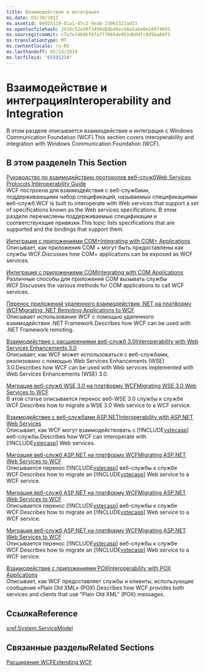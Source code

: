 ```yaml
---
title: Взаимодействие и интеграция
ms.date: 03/30/2017
ms.assetid: 0d925119-01a1-45c2-9ea0-23061323ad33
ms.openlocfilehash: 2410c52e99f3498d8dbd6ec66a5abe0e169f4b91
ms.sourcegitcommit: c7a7e1468bf0fa7f7065de951d60dfc8d5ba89f5
ms.translationtype: MT
ms.contentlocale: ru-RU
ms.lasthandoff: 05/14/2019
ms.locfileid: "65591224"
---
```

# <a name="interoperability-and-integration"></a><span data-ttu-id="71d7f-102">Взаимодействие и интеграция</span><span class="sxs-lookup"><span data-stu-id="71d7f-102">Interoperability and Integration</span></span>
<span data-ttu-id="71d7f-103">В этом разделе описывается взаимодействие и интеграция с Windows Communication Foundation (WCF).</span><span class="sxs-lookup"><span data-stu-id="71d7f-103">This section covers interoperability and integration with Windows Communication Foundation (WCF).</span></span>  
  
## <a name="in-this-section"></a><span data-ttu-id="71d7f-104">В этом разделе</span><span class="sxs-lookup"><span data-stu-id="71d7f-104">In This Section</span></span>  
 [<span data-ttu-id="71d7f-105">Руководство по взаимодействию протоколов веб-служб</span><span class="sxs-lookup"><span data-stu-id="71d7f-105">Web Services Protocols Interoperability Guide</span></span>](../../../../docs/framework/wcf/feature-details/web-services-protocols-interoperability-guide.md)  
 <span data-ttu-id="71d7f-106">WCF построена для взаимодействия с веб-службами, поддерживающими набор спецификаций, называемых спецификациями веб-служб.</span><span class="sxs-lookup"><span data-stu-id="71d7f-106">WCF is built to interoperate with Web services that support a set of specifications known as the Web services specifications.</span></span> <span data-ttu-id="71d7f-107">В этом разделе перечислены поддерживаемые спецификации и соответствующие привязки.</span><span class="sxs-lookup"><span data-stu-id="71d7f-107">This topic lists specifications that are supported and the bindings that support them.</span></span>  
  
 [<span data-ttu-id="71d7f-108">Интеграция с приложениями COM+</span><span class="sxs-lookup"><span data-stu-id="71d7f-108">Integrating with COM+ Applications</span></span>](../../../../docs/framework/wcf/feature-details/integrating-with-com-plus-applications.md)  
 <span data-ttu-id="71d7f-109">Описывает, как приложения COM + могут быть предоставлены как службы WCF.</span><span class="sxs-lookup"><span data-stu-id="71d7f-109">Discusses how COM+ applications can be exposed as WCF services.</span></span>  
  
 [<span data-ttu-id="71d7f-110">Интеграция с приложениями COM</span><span class="sxs-lookup"><span data-stu-id="71d7f-110">Integrating with COM Applications</span></span>](../../../../docs/framework/wcf/feature-details/integrating-with-com-applications.md)  
 <span data-ttu-id="71d7f-111">Различные способы для приложений COM вызывать службы WCF.</span><span class="sxs-lookup"><span data-stu-id="71d7f-111">Discusses the various methods for COM applications to call WCF services.</span></span>  
  
 [<span data-ttu-id="71d7f-112">Перенос приложений удаленного взаимодействия .NET на платформу WCF</span><span class="sxs-lookup"><span data-stu-id="71d7f-112">Migrating .NET Remoting Applications to WCF</span></span>](../../../../docs/framework/wcf/feature-details/migrating-net-remoting-applications-to-wcf.md)  
 <span data-ttu-id="71d7f-113">Описывает использование WCF с помощью удаленного взаимодействия .NET Framework.</span><span class="sxs-lookup"><span data-stu-id="71d7f-113">Describes how WCF can be used with .NET Framework remoting.</span></span>  
  
 [<span data-ttu-id="71d7f-114">Взаимодействие с расширениями веб-служб 3.0</span><span class="sxs-lookup"><span data-stu-id="71d7f-114">Interoperability with Web Services Enhancements 3.0</span></span>](../../../../docs/framework/wcf/feature-details/interoperability-with-web-services-enhancements-3-0.md)  
 <span data-ttu-id="71d7f-115">Описывает, как WCF может использоваться с веб-службами, реализовано с помощью Web Services Enhancements (WSE) 3.0.</span><span class="sxs-lookup"><span data-stu-id="71d7f-115">Describes how WCF can be used with Web services implemented with Web Services Enhancements (WSE) 3.0.</span></span>  
  
 [<span data-ttu-id="71d7f-116">Миграция веб-служб WSE 3.0 на платформу WCF</span><span class="sxs-lookup"><span data-stu-id="71d7f-116">Migrating WSE 3.0 Web Services to WCF</span></span>](../../../../docs/framework/wcf/feature-details/migrating-wse-3-0-web-services-to-wcf.md)  
 <span data-ttu-id="71d7f-117">В этой статье описывается перенос веб-WSE 3.0 службы к службе WCF.</span><span class="sxs-lookup"><span data-stu-id="71d7f-117">Describes how to migrate a WSE 3.0 Web service to a WCF service.</span></span>  
  
 [<span data-ttu-id="71d7f-118">Взаимодействие с веб-службами ASP.NET</span><span class="sxs-lookup"><span data-stu-id="71d7f-118">Interoperability with ASP.NET Web Services</span></span>](../../../../docs/framework/wcf/feature-details/interop-with-aspnet-web-services.md)  
 <span data-ttu-id="71d7f-119">Описывает, как WCF могут взаимодействовать с [!INCLUDE[vstecasp](../../../../includes/vstecasp-md.md)] веб-службы.</span><span class="sxs-lookup"><span data-stu-id="71d7f-119">Describes how WCF can interoperate with [!INCLUDE[vstecasp](../../../../includes/vstecasp-md.md)] Web services.</span></span>  
  
 [<span data-ttu-id="71d7f-120">Миграция веб-служб ASP.NET на платформу WCF</span><span class="sxs-lookup"><span data-stu-id="71d7f-120">Migrating ASP.NET Web Services to WCF</span></span>](../../../../docs/framework/wcf/feature-details/migrating-aspnet-web-services-to-wcf.md)  
 <span data-ttu-id="71d7f-121">Описывается перенос [!INCLUDE[vstecasp](../../../../includes/vstecasp-md.md)] веб-службы к службе WCF.</span><span class="sxs-lookup"><span data-stu-id="71d7f-121">Describes how to migrate an [!INCLUDE[vstecasp](../../../../includes/vstecasp-md.md)] Web service to a WCF service.</span></span>  
  
 [<span data-ttu-id="71d7f-122">Миграция веб-служб ASP.NET на платформу WCF</span><span class="sxs-lookup"><span data-stu-id="71d7f-122">Migrating ASP.NET Web Services to WCF</span></span>](../../../../docs/framework/wcf/feature-details/migrating-aspnet-web-services-to-wcf.md)  
 <span data-ttu-id="71d7f-123">Описывается перенос [!INCLUDE[vstecasp](../../../../includes/vstecasp-md.md)] веб-службы к службе WCF.</span><span class="sxs-lookup"><span data-stu-id="71d7f-123">Describes how to migrate an [!INCLUDE[vstecasp](../../../../includes/vstecasp-md.md)] Web service to a WCF service.</span></span>  
  
 [<span data-ttu-id="71d7f-124">Миграция веб-служб ASP.NET на платформу WCF</span><span class="sxs-lookup"><span data-stu-id="71d7f-124">Migrating ASP.NET Web Services to WCF</span></span>](../../../../docs/framework/wcf/feature-details/migrating-aspnet-web-services-to-wcf.md)  
 <span data-ttu-id="71d7f-125">Описывается перенос [!INCLUDE[vstecasp](../../../../includes/vstecasp-md.md)] веб-службы к службе WCF.</span><span class="sxs-lookup"><span data-stu-id="71d7f-125">Describes how to migrate an [!INCLUDE[vstecasp](../../../../includes/vstecasp-md.md)] Web service to a WCF service.</span></span>  
  
 [<span data-ttu-id="71d7f-126">Взаимодействие с приложениями POX</span><span class="sxs-lookup"><span data-stu-id="71d7f-126">Interoperability with POX Applications</span></span>](../../../../docs/framework/wcf/feature-details/interoperability-with-pox-applications.md)  
 <span data-ttu-id="71d7f-127">Описывает, как WCF предоставляет службы и клиенты, использующие сообщения «Plain Old XML» (POX).</span><span class="sxs-lookup"><span data-stu-id="71d7f-127">Describes how WCF provides both services and clients that use "Plain Old XML" (POX) messages.</span></span>  
  
## <a name="reference"></a><span data-ttu-id="71d7f-128">Ссылка</span><span class="sxs-lookup"><span data-stu-id="71d7f-128">Reference</span></span>  
 <xref:System.ServiceModel>  
  
## <a name="related-sections"></a><span data-ttu-id="71d7f-129">Связанные разделы</span><span class="sxs-lookup"><span data-stu-id="71d7f-129">Related Sections</span></span>  
 [<span data-ttu-id="71d7f-130">Расширение WCF</span><span class="sxs-lookup"><span data-stu-id="71d7f-130">Extending WCF</span></span>](../../../../docs/framework/wcf/extending/index.md)
